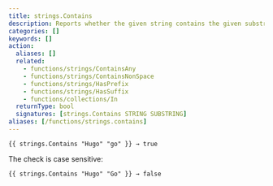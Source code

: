 ```yaml
---
title: strings.Contains
description: Reports whether the given string contains the given substring.
categories: []
keywords: []
action:
  aliases: []
  related:
    - functions/strings/ContainsAny
    - functions/strings/ContainsNonSpace
    - functions/strings/HasPrefix
    - functions/strings/HasSuffix
    - functions/collections/In
  returnType: bool
  signatures: [strings.Contains STRING SUBSTRING]
aliases: [/functions/strings.contains]
---
```


```go-html-template
{{ strings.Contains "Hugo" "go" }} → true
```

The check is case sensitive:

```go-html-template
{{ strings.Contains "Hugo" "Go" }} → false
```

